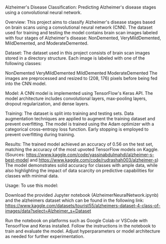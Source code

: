 Alzheimer's Disease Classification: Predicting Alzheimer's disease stages using a convolutional neural network.

Overview:
This project aims to classify Alzheimer's disease stages based on brain scans using a convolutional neural network (CNN). The dataset used for training and testing the model contains brain scan images labeled with four stages of Alzheimer's disease: NonDemented, VeryMildDemented, MildDemented, and ModerateDemented.

Dataset:
The dataset used in this project consists of brain scan images stored in a directory structure. Each image is labeled with one of the following classes:

NonDemented
VeryMildDemented
MildDemented
ModerateDemented
The images are preprocessed and resized to (208, 176) pixels before being fed into the CNN model.

Model:
A CNN model is implemented using TensorFlow's Keras API. The model architecture includes convolutional layers, max-pooling layers, dropout regularization, and dense layers.

Training:
The dataset is split into training and testing sets. Data augmentation techniques are applied to augment the training dataset and prevent overfitting. The model is trained using the Adam optimizer with a categorical cross-entropy loss function. Early stopping is employed to prevent overfitting during training.

Results:
The trained model achieved an accuracy of 0.56 on the test set, matching the accuracy of the most upvoted TensorFlow models on Kaggle. (Sources: https://www.kaggle.com/code/yassinabdulmahdi/alzheimer-s-best-model and https://www.kaggle.com/code/rudrashah003/alzheimer-s) The model demonstrates solid accuracy for classes with ample data, while also highlighting the impact of data scarcity on predictive capabilities for classes with minimal data.

Usage:
To use this model:

Download the provided Jupyter notebook (AlzheimerNeuralNetwork.ipynb) and the alzheimers dataset which can be found in the following link:
https://www.kaggle.com/datasets/tourist55/alzheimers-dataset-4-class-of-images/data?select=Alzheimer_s+Dataset

Run the notebook on platforms such as Google Colab or VSCode with TensorFlow and Keras installed.
Follow the instructions in the notebook to train and evaluate the model. Adjust hyperparameters or model architecture as needed for further experimentation.
